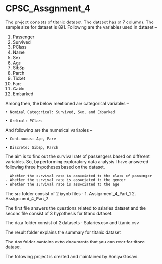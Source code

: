 # CPSC_Assgnment_4

The project consists of titanic dataset. The dataset has of 7 columns. The sample size for dataset is 891. Following are the variables used in dataset –
1. Passenger
2. Survived
3. PClass
4. Name
5. Sex
6. Age
7. SibSp
8. Parch
9. Ticket
10. Fare
11. Cabin
12. Embarked

Among then, the below mentioned are categorical variables –

    • Nominal Categorical: Survived, Sex, and Embarked
  
    • Ordinal: PClass
  
And following are the numerical variables –

    • Continuous: Age, Fare
  
    • Discrete: SibSp, Parch
  
The aim is to find out the survival rate of passengers based on different variables. So, by performing exploratory data analysis I have answered following three hypotheses based on the dataset.

    - Whether the survival rate is associated to the class of passenger
    - Whether the survival rate is associated to the gender
    - Whether the survival rate is associated to the age

The src folder consist of 2 ipynb files -
                        1. Assignment_4_Part_1
                        2. Assignment_4_Part_2
                                          
The first file answers the questions related to salaries dataset and the second file consist of 3 hypothesis for titanc dataset.

The data folder consist of 2 datasets - Salaries.csv and titanic.csv

The result folder explains the summary for titanic dataset.

The doc folder contains extra documents that you can refer for titanc dataset.

The following project is created and maintained by Soniya Gosavi.
